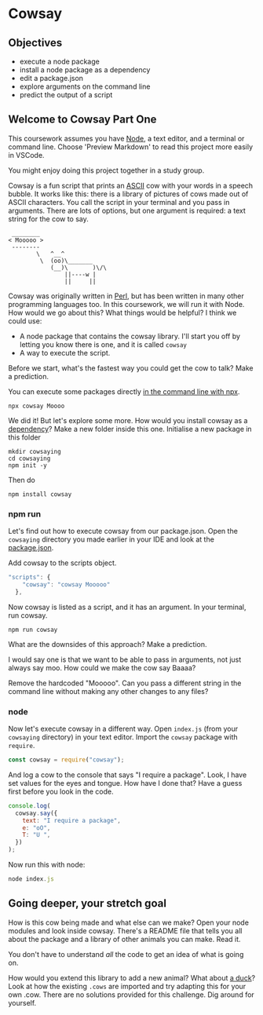 # Cowsay

## Objectives

- execute a node package
- install a node package as a dependency
- edit a package.json
- explore arguments on the command line
- predict the output of a script

## Welcome to Cowsay Part One

This coursework assumes you have [Node](https://nodejs.org/en/download/), a text editor, and a terminal or command line. Choose 'Preview Markdown' to read this project more easily in VSCode.

You might enjoy doing this project together in a study group.

Cowsay is a fun script that prints an [ASCII](https://simple.wikipedia.org/wiki/ASCII) cow with your words in a speech bubble. It works like this: there is a library of pictures of cows made out of ASCII characters. You call the script in your terminal and you pass in arguments. There are lots of options, but one argument is required: a text string for the cow to say.

```
 ________
< Mooooo >
 --------
        \   ^__^
         \  (oo)\_______
            (__)\       )\/\
                ||----w |
                ||     ||

```

Cowsay was originally written in [Perl](https://simple.wikipedia.org/wiki/Perl), but has been written in many other programming languages too. In this coursework, we will run it with Node. How would we go about this? What things would be helpful? I think we could use:

- A node package that contains the cowsay library. I'll start you off by letting you know there is one, and it is called `cowsay`
- A way to execute the script.

Before we start, what's the fastest way you could get the cow to talk? Make a prediction.

You can execute some packages directly [in the command line with npx](https://nodejs.dev/learn/the-npx-nodejs-package-runner).

```
npx cowsay Moooo
```

We did it! But let's explore some more. How would you install cowsay as a [dependency](https://nodejs.dev/learn/npm-dependencies-and-devdependencies)? Make a new folder inside this one. Initialise a new package in this folder

```
mkdir cowsaying
cd cowsaying
npm init -y
```

Then do

```
npm install cowsay
```

### npm run

Let's find out how to execute cowsay from our package.json. Open the `cowsaying` directory you made earlier in your IDE and look at the [package.json](https://nodejs.dev/learn/the-package-json-guide).

Add cowsay to the scripts object.

```js
"scripts": {
    "cowsay": "cowsay Mooooo"
  },
```

Now cowsay is listed as a script, and it has an argument. In your terminal, run cowsay.

```
npm run cowsay
```

What are the downsides of this approach? Make a prediction.

I would say one is that we want to be able to pass in arguments, not just always say moo. How could we make the cow say Baaaa?

Remove the hardcoded "Mooooo". Can you pass a different string in the command line without making any other changes to any files?

### node

Now let's execute cowsay in a different way. Open `index.js` (from your `cowsaying` directory) in your text editor. Import the `cowsay` package with `require`.

```js
const cowsay = require("cowsay");
```

And log a cow to the console that says "I require a package". Look, I have set values for the eyes and tongue. How have I done that? Have a guess first before you look in the code.

```js
console.log(
  cowsay.say({
    text: "I require a package",
    e: "oO",
    T: "U ",
  })
);
```

Now run this with node:

```js
node index.js
```

## Going deeper, your stretch goal

How is this cow being made and what else can we make? Open your node modules and look inside cowsay. There's a README file that tells you all about the package and a library of other animals you can make. Read it.

You don't have to understand _all_ the code to get an idea of what is going on.

How would you extend this library to add a new animal? What about [a duck](https://www.asciiart.eu/animals/birds-water)? Look at how the existing `.cows` are imported and try adapting this for your own .cow. There are no solutions provided for this challenge. Dig around for yourself.
